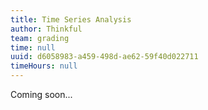 ```yaml
---
title: Time Series Analysis
author: Thinkful
team: grading
time: null
uuid: d6058983-a459-498d-ae62-59f40d022711
timeHours: null
---
```


Coming soon...